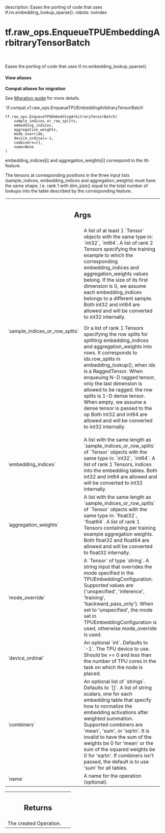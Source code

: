 description: Eases the porting of code that uses tf.nn.embedding_lookup_sparse().
robots: noindex

# tf.raw_ops.EnqueueTPUEmbeddingArbitraryTensorBatch

<!-- Insert buttons and diff -->

<table class="tfo-notebook-buttons tfo-api nocontent" align="left">

</table>



Eases the porting of code that uses tf.nn.embedding_lookup_sparse().

<section class="expandable">
  <h4 class="showalways">View aliases</h4>
  <p>
<b>Compat aliases for migration</b>
<p>See
<a href="https://www.tensorflow.org/guide/migrate">Migration guide</a> for
more details.</p>
<p>`tf.compat.v1.raw_ops.EnqueueTPUEmbeddingArbitraryTensorBatch`</p>
</p>
</section>

<pre class="devsite-click-to-copy prettyprint lang-py tfo-signature-link">
<code>tf.raw_ops.EnqueueTPUEmbeddingArbitraryTensorBatch(
    sample_indices_or_row_splits,
    embedding_indices,
    aggregation_weights,
    mode_override,
    device_ordinal=-1,
    combiners=[],
    name=None
)
</code></pre>



<!-- Placeholder for "Used in" -->

embedding_indices[i] and aggregation_weights[i] correspond
to the ith feature.

The tensors at corresponding positions in the three input lists (sample_indices,
embedding_indices and aggregation_weights) must have the same shape, i.e. rank 1
with dim_size() equal to the total number of lookups into the table described by
the corresponding feature.

<!-- Tabular view -->
 <table class="responsive fixed orange">
<colgroup><col width="214px"><col></colgroup>
<tr><th colspan="2"><h2 class="add-link">Args</h2></th></tr>

<tr>
<td>
`sample_indices_or_row_splits`
</td>
<td>
A list of at least 1 `Tensor` objects with the same type in: `int32`, `int64`.
A list of rank 2 Tensors specifying the training example to which the
corresponding embedding_indices and aggregation_weights values belong.
If the size of its first dimension is 0, we assume each embedding_indices
belongs to a different sample. Both int32 and int64 are allowed and will
be converted to int32 internally.

Or a list of rank 1 Tensors specifying the row splits for splitting
embedding_indices and aggregation_weights into rows. It corresponds to
ids.row_splits in embedding_lookup(), when ids is a RaggedTensor. When
enqueuing N-D ragged tensor, only the last dimension is allowed to be ragged.
the row splits is 1-D dense tensor. When empty, we assume a dense tensor is
passed to the op Both int32 and int64 are allowed and will be converted to
int32 internally.
</td>
</tr><tr>
<td>
`embedding_indices`
</td>
<td>
A list with the same length as `sample_indices_or_row_splits` of `Tensor` objects with the same type in: `int32`, `int64`.
A list of rank 1 Tensors, indices into the embedding
tables. Both int32 and int64 are allowed and will be converted to
int32 internally.
</td>
</tr><tr>
<td>
`aggregation_weights`
</td>
<td>
A list with the same length as `sample_indices_or_row_splits` of `Tensor` objects with the same type in: `float32`, `float64`.
A list of rank 1 Tensors containing per training
example aggregation weights. Both float32 and float64 are allowed and will
be converted to float32 internally.
</td>
</tr><tr>
<td>
`mode_override`
</td>
<td>
A `Tensor` of type `string`.
A string input that overrides the mode specified in the
TPUEmbeddingConfiguration. Supported values are {'unspecified', 'inference',
'training', 'backward_pass_only'}. When set to 'unspecified', the mode set
in TPUEmbeddingConfiguration is used, otherwise mode_override is used.
</td>
</tr><tr>
<td>
`device_ordinal`
</td>
<td>
An optional `int`. Defaults to `-1`.
The TPU device to use. Should be >= 0 and less than the number
of TPU cores in the task on which the node is placed.
</td>
</tr><tr>
<td>
`combiners`
</td>
<td>
An optional list of `strings`. Defaults to `[]`.
A list of string scalars, one for each embedding table that specify
how to normalize the embedding activations after weighted summation.
Supported combiners are 'mean', 'sum', or 'sqrtn'. It is invalid to have
the sum of the weights be 0 for 'mean' or the sum of the squared weights be
0 for 'sqrtn'. If combiners isn't passed, the default is to use 'sum' for
all tables.
</td>
</tr><tr>
<td>
`name`
</td>
<td>
A name for the operation (optional).
</td>
</tr>
</table>



<!-- Tabular view -->
 <table class="responsive fixed orange">
<colgroup><col width="214px"><col></colgroup>
<tr><th colspan="2"><h2 class="add-link">Returns</h2></th></tr>
<tr class="alt">
<td colspan="2">
The created Operation.
</td>
</tr>

</table>

